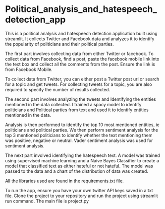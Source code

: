# Political_analysis_and_hatespeech_detection_app

This is a political analysis and hatespeech detection application built using streamlit. 
It collects Twitter and Facebook data and analyzes it to identify the popularity of politicians and their political parties.

The first part involves collecting data from either Twitter or facebook.
To collect data from Facebook, find a post, paste the facebook mobile link into the text box and collect  all the comments from the post.
Ensure the link is from Facebook Mobile.

To collect data from Twitter, you can either post a Twitter post url or search for a topic and get tweets.
For collecting tweets for a topic, you are also required to specify the number of results collected.

The second part involves analyzing the tweets and Identifying the entities mentioned in the data collected. I trained a spacy model to identify politicians and Political parties from text and used it to identify entities mentioned in the data.

Analysis is then performed to identify the top 10 most mentioned entities, ie politicians and political parties. We then perform sentiment analysis for the top 3 mentioned politicians to identify whether the text mentioning them was positive, negative or neutral. Vader sentiment analysis was used for sentiment analysis.

The next part involved identifying the hatespeech text. A model was trained using supervised machine learning and a Naive Bayes Classifier to create a model that classified text as either hateful or not hateful.
The model was passed to the data and a chart of the distribution of data was created. 

All the libraries used are found in the requirements.txt file.

To run the app, ensure you have your own twitter API keys saved in a txt file. Clone the project to your repository and run the project using streamlit run command.
The main file is project.py
